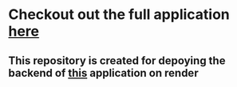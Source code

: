 # Checkout out the full application [here](https://github.com/SudhanshuBlaze/social-media-gmern)
## This repository is created for depoying the **backend** of [this](https://github.com/SudhanshuBlaze/social-media-gmern) application on render 
